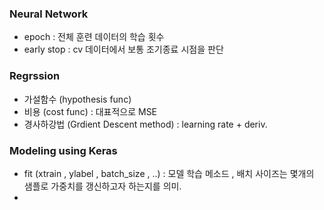 

### __Neural Network__  

- epoch : 전체 훈련 데이터의 학습 횟수
- early stop : cv 데이터에서 보통 조기종료 시점을 판단





### __Regrssion__ 

- 가설함수 (hypothesis func)
- 비용 (cost func) : 대표적으로 MSE
- 경사하강법 (Grdient Descent method) : learning rate + deriv.





### __Modeling  using Keras__ 

- fit (xtrain , ylabel , batch_size , ..) : 모델 학습 메소드 , 배치 사이즈는 몇개의 샘플로 가중치를 갱신하고자 하는지를 의미.
- 